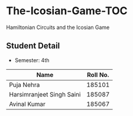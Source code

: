 # The-Icosian-Game-TOC
Hamiltonian Circuits and the Icosian Game 

## Student Detail
- Semester: 4th

| Name | Roll No. |
| --- | --- |
| Puja Nehra | 185101 |
| Harsimranjeet Singh Saini | 185087 |
| Avinal Kumar | 185067 |


